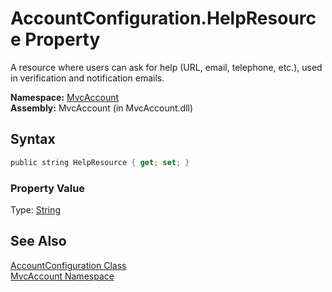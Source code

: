 AccountConfiguration.HelpResource Property
==========================================
A resource where users can ask for help (URL, email, telephone, etc.), used in verification and notification emails.

**Namespace:** [MvcAccount][1]  
**Assembly:** MvcAccount (in MvcAccount.dll)

Syntax
------

```csharp
public string HelpResource { get; set; }
```

### Property Value
Type: [String][2]

See Also
--------
[AccountConfiguration Class][3]  
[MvcAccount Namespace][1]  

[1]: ../README.md
[2]: http://msdn.microsoft.com/en-us/library/s1wwdcbf
[3]: README.md